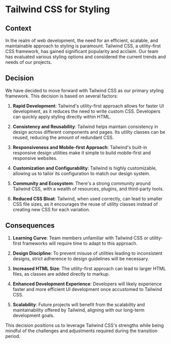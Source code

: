 # Tailwind CSS for Styling


## Context
In the realm of web development, the need for an efficient, scalable, and maintainable approach to styling is paramount. Tailwind CSS, a utility-first CSS framework, has gained significant popularity and acclaim. Our team has evaluated various styling options and considered the current trends and needs of our projects.

## Decision
We have decided to move forward with Tailwind CSS as our primary styling framework. This decision is based on several factors:

1. **Rapid Development**: Tailwind's utility-first approach allows for faster UI development, as it reduces the need to write custom CSS. Developers can quickly apply styling directly within HTML.

2. **Consistency and Reusability**: Tailwind helps maintain consistency in design across different components and pages. Its utility classes can be reused, reducing the amount of redundant CSS.

3. **Responsiveness and Mobile-first Approach**: Tailwind's built-in responsive design utilities make it simple to build mobile-first and responsive websites.

4. **Customization and Configurability**: Tailwind is highly customizable, allowing us to tailor its configuration to match our design system.

5. **Community and Ecosystem**: There's a strong community around Tailwind CSS, with a wealth of resources, plugins, and third-party tools.

6. **Reduced CSS Bloat**: Tailwind, when used correctly, can lead to smaller CSS file sizes, as it encourages the reuse of utility classes instead of creating new CSS for each variation.

## Consequences
1. **Learning Curve**: Team members unfamiliar with Tailwind CSS or utility-first frameworks will require time to adapt to this approach.

2. **Design Discipline**: To prevent misuse of utilities leading to inconsistent designs, strict adherence to design guidelines will be necessary.

3. **Increased HTML Size**: The utility-first approach can lead to larger HTML files, as classes are added directly to markup.

4. **Enhanced Development Experience**: Developers will likely experience faster and more efficient UI development once accustomed to Tailwind CSS.

5. **Scalability**: Future projects will benefit from the scalability and maintainability offered by Tailwind, aligning with our long-term development goals.

This decision positions us to leverage Tailwind CSS's strengths while being mindful of the challenges and adjustments required during the transition period.